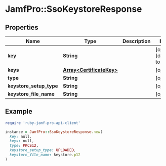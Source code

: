 # JamfPro::SsoKeystoreResponse

## Properties

| Name | Type | Description | Notes |
| ---- | ---- | ----------- | ----- |
| **key** | **String** |  | [optional][default to &#39; &#39;] |
| **keys** | [**Array&lt;CertificateKey&gt;**](CertificateKey.md) |  | [optional] |
| **type** | **String** |  | [optional] |
| **keystore_setup_type** | **String** |  | [optional] |
| **keystore_file_name** | **String** |  | [optional] |

## Example

```ruby
require 'ruby-jamf-pro-api-client'

instance = JamfPro::SsoKeystoreResponse.new(
  key: null,
  keys: null,
  type: PKCS12,
  keystore_setup_type: UPLOADED,
  keystore_file_name: keystore.p12
)
```

